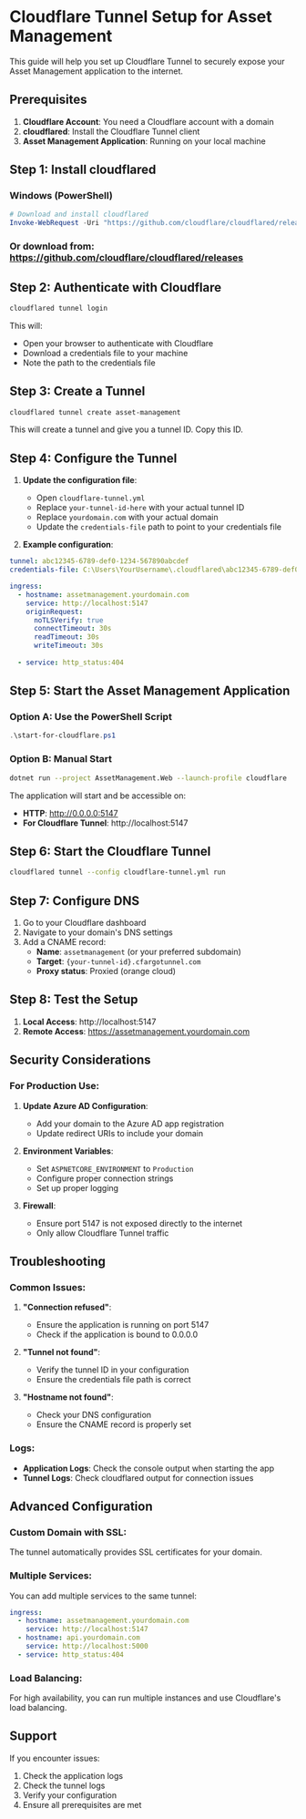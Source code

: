 # Cloudflare Tunnel Setup for Asset Management

This guide will help you set up Cloudflare Tunnel to securely expose your Asset Management application to the internet.

## Prerequisites

1. **Cloudflare Account**: You need a Cloudflare account with a domain
2. **cloudflared**: Install the Cloudflare Tunnel client
3. **Asset Management Application**: Running on your local machine

## Step 1: Install cloudflared

### Windows (PowerShell)
```powershell
# Download and install cloudflared
Invoke-WebRequest -Uri "https://github.com/cloudflare/cloudflared/releases/latest/download/cloudflared-windows-amd64.exe" -OutFile "cloudflared.exe"
```

### Or download from: https://github.com/cloudflare/cloudflared/releases

## Step 2: Authenticate with Cloudflare

```bash
cloudflared tunnel login
```

This will:
- Open your browser to authenticate with Cloudflare
- Download a credentials file to your machine
- Note the path to the credentials file

## Step 3: Create a Tunnel

```bash
cloudflared tunnel create asset-management
```

This will create a tunnel and give you a tunnel ID. Copy this ID.

## Step 4: Configure the Tunnel

1. **Update the configuration file**:
   - Open `cloudflare-tunnel.yml`
   - Replace `your-tunnel-id-here` with your actual tunnel ID
   - Replace `yourdomain.com` with your actual domain
   - Update the `credentials-file` path to point to your credentials file

2. **Example configuration**:
```yaml
tunnel: abc12345-6789-def0-1234-567890abcdef
credentials-file: C:\Users\YourUsername\.cloudflared\abc12345-6789-def0-1234-567890abcdef.json

ingress:
  - hostname: assetmanagement.yourdomain.com
    service: http://localhost:5147
    originRequest:
      noTLSVerify: true
      connectTimeout: 30s
      readTimeout: 30s
      writeTimeout: 30s
  
  - service: http_status:404
```

## Step 5: Start the Asset Management Application

### Option A: Use the PowerShell Script
```powershell
.\start-for-cloudflare.ps1
```

### Option B: Manual Start
```bash
dotnet run --project AssetManagement.Web --launch-profile cloudflare
```

The application will start and be accessible on:
- **HTTP**: http://0.0.0.0:5147
- **For Cloudflare Tunnel**: http://localhost:5147

## Step 6: Start the Cloudflare Tunnel

```bash
cloudflared tunnel --config cloudflare-tunnel.yml run
```

## Step 7: Configure DNS

1. Go to your Cloudflare dashboard
2. Navigate to your domain's DNS settings
3. Add a CNAME record:
   - **Name**: `assetmanagement` (or your preferred subdomain)
   - **Target**: `{your-tunnel-id}.cfargotunnel.com`
   - **Proxy status**: Proxied (orange cloud)

## Step 8: Test the Setup

1. **Local Access**: http://localhost:5147
2. **Remote Access**: https://assetmanagement.yourdomain.com

## Security Considerations

### For Production Use:

1. **Update Azure AD Configuration**:
   - Add your domain to the Azure AD app registration
   - Update redirect URIs to include your domain

2. **Environment Variables**:
   - Set `ASPNETCORE_ENVIRONMENT` to `Production`
   - Configure proper connection strings
   - Set up proper logging

3. **Firewall**:
   - Ensure port 5147 is not exposed directly to the internet
   - Only allow Cloudflare Tunnel traffic

## Troubleshooting

### Common Issues:

1. **"Connection refused"**:
   - Ensure the application is running on port 5147
   - Check if the application is bound to 0.0.0.0

2. **"Tunnel not found"**:
   - Verify the tunnel ID in your configuration
   - Ensure the credentials file path is correct

3. **"Hostname not found"**:
   - Check your DNS configuration
   - Ensure the CNAME record is properly set

### Logs:

- **Application Logs**: Check the console output when starting the app
- **Tunnel Logs**: Check cloudflared output for connection issues

## Advanced Configuration

### Custom Domain with SSL:
The tunnel automatically provides SSL certificates for your domain.

### Multiple Services:
You can add multiple services to the same tunnel:

```yaml
ingress:
  - hostname: assetmanagement.yourdomain.com
    service: http://localhost:5147
  - hostname: api.yourdomain.com
    service: http://localhost:5000
  - service: http_status:404
```

### Load Balancing:
For high availability, you can run multiple instances and use Cloudflare's load balancing.

## Support

If you encounter issues:
1. Check the application logs
2. Check the tunnel logs
3. Verify your configuration
4. Ensure all prerequisites are met

